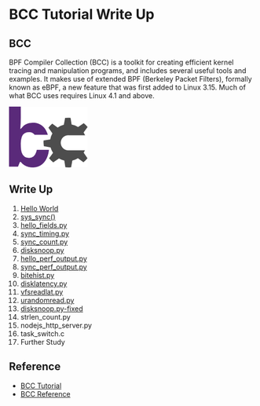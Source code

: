 # BCC Tutorial Write Up

## BCC

BPF Compiler Collection (BCC) is a toolkit for creating efficient kernel tracing and manipulation programs, and includes several useful tools and examples. It makes use of extended BPF (Berkeley Packet Filters), formally known as eBPF, a new feature that was first added to Linux 3.15. Much of what BCC uses requires Linux 4.1 and above.

![logo](asset/logo2.png)

## Write Up

1. [Hello World](src/0x01/README.md)
2. [sys_sync()](src/0x02/README.md)
3. [hello_fields.py](src/0x03/README.md)
4. [sync_timing.py](src/0x04/README.md)
5. [sync_count.py](src/0x05/README.md)
6. [disksnoop.py](src/0x06/README.md)
7. [hello_perf_output.py](src/0x07/README.md)
8. [sync_perf_output.py](src/0x08/README.md)
9. [bitehist.py](src/0x09/README.md)
10. [disklatency.py](src/0x10/README.md)
11. [vfsreadlat.py](src/0x11/README.md)
12. [urandomread.py](src/0x12/README.md)
13. [disksnoop.py-fixed](src/0x13/README.md)
14. strlen_count.py
15. nodejs_http_server.py
16. task_switch.c
17. Further Study

## Reference

- [BCC Tutorial](https://github.com/iovisor/bcc/blob/master/docs/tutorial_bcc_python_developer.md)
- [BCC Reference](https://github.com/iovisor/bcc/blob/master/docs/reference_guide.md)
